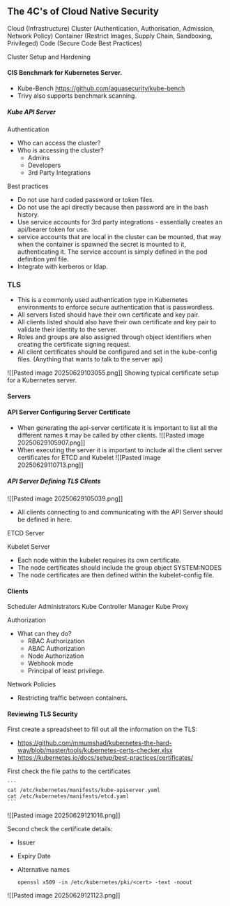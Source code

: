 ## The 4C's of Cloud Native Security

Cloud (Infrastructure)
Cluster (Authentication, Authorisation, Admission, Network Policy)
Container (Restrict Images, Supply Chain, Sandboxing, Privileged)
Code (Secure Code Best Practices)

Cluster Setup and Hardening

#### CIS Benchmark for Kubernetes Server.
- Kube-Bench https://github.com/aquasecurity/kube-bench
- Trivy also supports benchmark scanning.

##### Kube API Server

Authentication
- Who can access the cluster?
- Who is accessing the cluster?
	- Admins
	- Developers
	- 3rd Party Integrations

Best practices
- Do not use hard coded password or token files.
- Do not use the api directly because then password are in the bash history.
- Use service accounts for 3rd party integrations  - essentially creates an api/bearer token for use.
- service accounts that are local in the cluster can be mounted, that way when the container is spawned the secret is mounted to it, authenticating it. The service account is simply defined in the pod definition yml file.
- Integrate with kerberos or ldap.

### TLS
- This is a commonly used authentication type in Kubernetes environments to enforce secure authentication that is passwordless.
- All servers listed should have their own certificate and key pair.
- All clients listed should also have their own certificate and key pair to validate their identity to the server.
- Roles and groups are also assigned through object identifiers when creating the certificate signing request.
- All client certificates should be configured and set in the kube-config files. (Anything that wants to talk to the server api)

![[Pasted image 20250629103055.png]]
Showing typical certificate setup for a Kubernetes server.

#### Servers
#### API Server Configuring Server Certificate
- When generating the api-server certificate it is important to list all the different names it may be called by other clients.
![[Pasted image 20250629105907.png]]
- When executing the server it is important to include all the client server certificates for ETCD and Kubelet
![[Pasted image 20250629110713.png]]

##### API Server Defining TLS Clients
![[Pasted image 20250629105039.png]]
- All clients connecting to and communicating with the API Server should be defined in here.

ETCD Server

Kubelet Server
- Each node within the kubelet requires its own certificate.
- The node certificates should include the group object SYSTEM:NODES
- The node certificates are then defined within the kubelet-config file.

#### Clients
Scheduler
Administrators
Kube Controller Manager
Kube Proxy



Authorization
- What can they do?
	- RBAC Authorization
	- ABAC Authorization
	- Node Authorization
	- Webhook mode
	- Principal of least privilege.

Network Policies
- Restricting traffic between containers.

#### Reviewing TLS Security

First create a spreadsheet to fill out all the information on the TLS:
- https://github.com/mmumshad/kubernetes-the-hard-way/blob/master/tools/kubernetes-certs-checker.xlsx
- https://kubernetes.io/docs/setup/best-practices/certificates/

First check the file paths to the certificates

    ```
    cat /etc/kubernetes/manifests/kube-apiserver.yaml    
    cat /etc/kubernetes/manifests/etcd.yaml
    ```

![[Pasted image 20250629121016.png]]

Second check the certificate details:
- Issuer
- Expiry Date
- Alternative names

    ```
    openssl x509 -in /etc/kubernetes/pki/<cert> -text -noout
    ```

![[Pasted image 20250629121123.png]]